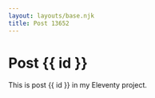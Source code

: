 ```yaml
---
layout: layouts/base.njk
title: Post 13652
---
```


# Post {{ id }}

This is post {{ id }} in my Eleventy project.
